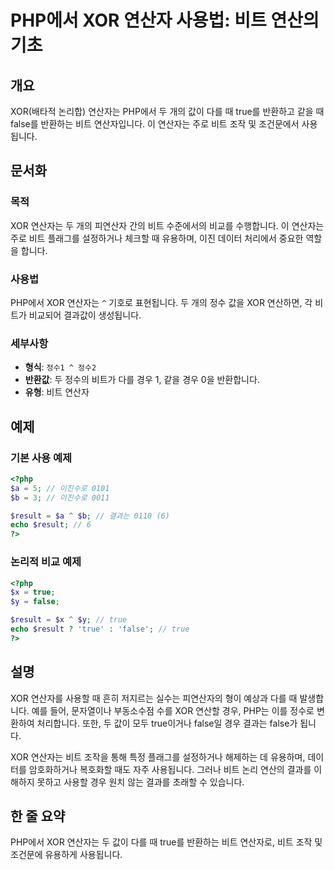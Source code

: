 <!--
Meta Description: # PHP에서 XOR 연산자 사용법: 비트 연산의 기초 ## 개요 XOR(배타적 논리합) 연산자는 PHP에서 두 개의 값이 다를 때 true를 반환하고 같을 때 false를 반환하는 비트 연산자입니다. 이 연산자는 주로 비트 조작 및 조건문에서 사용됩니다. ## 문서화...
Meta Keywords: xor, 연산자는, php에서, php, result
-->

# PHP에서 XOR 연산자 사용법: 비트 연산의 기초

## 개요
XOR(배타적 논리합) 연산자는 PHP에서 두 개의 값이 다를 때 true를 반환하고 같을 때 false를 반환하는 비트 연산자입니다. 이 연산자는 주로 비트 조작 및 조건문에서 사용됩니다.

## 문서화
### 목적
XOR 연산자는 두 개의 피연산자 간의 비트 수준에서의 비교를 수행합니다. 이 연산자는 주로 비트 플래그를 설정하거나 체크할 때 유용하며, 이진 데이터 처리에서 중요한 역할을 합니다.

### 사용법
PHP에서 XOR 연산자는 `^` 기호로 표현됩니다. 두 개의 정수 값을 XOR 연산하면, 각 비트가 비교되어 결과값이 생성됩니다.

### 세부사항
- **형식**: `정수1 ^ 정수2`
- **반환값**: 두 정수의 비트가 다를 경우 1, 같을 경우 0을 반환합니다.
- **유형**: 비트 연산자

## 예제
### 기본 사용 예제
```php
<?php
$a = 5; // 이진수로 0101
$b = 3; // 이진수로 0011

$result = $a ^ $b; // 결과는 0110 (6)
echo $result; // 6
?>
```

### 논리적 비교 예제
```php
<?php
$x = true;
$y = false;

$result = $x ^ $y; // true
echo $result ? 'true' : 'false'; // true
?>
```

## 설명
XOR 연산자를 사용할 때 흔히 저지르는 실수는 피연산자의 형이 예상과 다를 때 발생합니다. 예를 들어, 문자열이나 부동소수점 수를 XOR 연산할 경우, PHP는 이를 정수로 변환하여 처리합니다. 또한, 두 값이 모두 true이거나 false일 경우 결과는 false가 됩니다.

XOR 연산자는 비트 조작을 통해 특정 플래그를 설정하거나 해제하는 데 유용하며, 데이터를 암호화하거나 복호화할 때도 자주 사용됩니다. 그러나 비트 논리 연산의 결과를 이해하지 못하고 사용할 경우 원치 않는 결과를 초래할 수 있습니다.

## 한 줄 요약
PHP에서 XOR 연산자는 두 값이 다를 때 true를 반환하는 비트 연산자로, 비트 조작 및 조건문에 유용하게 사용됩니다.